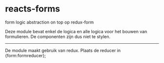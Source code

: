 # reacts-forms
form logic abstraction on top op redux-form

Deze module bevat enkel de logica en alle logica voor het bouwen van formulieren.
De componenten zijn dus niet te stylen.

---

De module maakt gebruik van redux.
Plaats de reducer in {form:formreducer};
